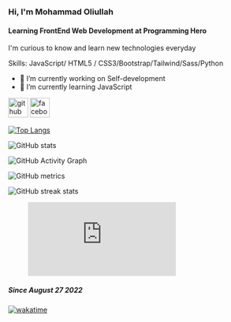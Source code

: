 ### Hi, I'm Mohammad Oliullah
#### Learning FrontEnd Web Development at Programming Hero

I'm curious to know and learn new technologies everyday

Skills: JavaScript/ HTML5 / CSS3/Bootstrap/Tailwind/Sass/Python

- 🔭 I’m currently working on Self-development 
- 🌱 I’m currently learning JavaScript 


[<img src='https://cdn.jsdelivr.net/npm/simple-icons@3.0.1/icons/github.svg' alt='github' height='40'>](https://github.com/Oliulla)  [<img src='https://cdn.jsdelivr.net/npm/simple-icons@3.0.1/icons/facebook.svg' alt='facebook' height='40'>](https://www.facebook.com/oliullah0011)  

[![Top Langs](https://github-readme-stats.vercel.app/api/top-langs/?username=Oliulla)](https://github.com/anuraghazra/github-readme-stats)

![GitHub stats](https://github-readme-stats.vercel.app/api?username=Oliulla&show_icons=true&count_private=true)  

![GitHub Activity Graph](https://activity-graph.herokuapp.com/graph?username=Oliulla)  

![GitHub metrics](https://metrics.lecoq.io/Oliulla)  

![GitHub streak stats](https://github-readme-streak-stats.herokuapp.com/?user=Oliulla)  

<figure><embed src="https://wakatime.com/share/@oliullah/6608de1a-67b3-4969-a7dd-c1403d42be4e.svg"></embed></figure>

##### Since August 27 2022
[![wakatime](https://wakatime.com/badge/user/39bf1298-9e9c-47fd-b4a6-77a1f8eb2813.svg)](https://wakatime.com/@39bf1298-9e9c-47fd-b4a6-77a1f8eb2813)

<!-- <a href="https://wakatime.com/@39bf1298-9e9c-47fd-b4a6-77a1f8eb2813"><img src="https://wakatime.com/badge/user/39bf1298-9e9c-47fd-b4a6-77a1f8eb2813.svg" alt="Total time coded since Aug 27 2022" /></a> -->

